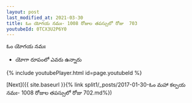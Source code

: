 ```yaml
---
layout: post
last_modified_at: 2021-03-30
title: ఓం యోగయ నమః- 1008 రోజుల తపస్సులో రోజు  703
youtubeId: 0TCX3U2P6Y0
---
```

 
 
 ఓం యోగయ నమః  
 
 -  యోగా రూపంలో ఎవరు ఉన్నారు 
 
  
 
  
 
 
 
 
 
 


{% include youtubePlayer.html id=page.youtubeId %}
 
[Next]({{ site.baseurl }}{% link  split1/_posts/2017-01-30-ఓం మహా కల్పయ నమః- 1008 రోజుల తపస్సులో రోజు  702.md%})
 
